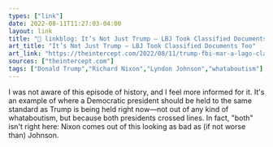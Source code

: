 ```yaml
---
types: ["link"]
date: 2022-08-11T11:27:03-04:00
layout: link
title: "🔗 linkblog: It’s Not Just Trump — LBJ Took Classified Documents Too'"
art_title: "It’s Not Just Trump — LBJ Took Classified Documents Too"
art_link: "https://theintercept.com/2022/08/11/trump-fbi-mar-a-lago-classified-documents-lbj/"
sources: ["theintercept.com"]
tags: ["Donald Trump","Richard Nixon","Lyndon Johnson","whataboutism"]
---
```

I was not aware of this episode of history, and I feel more informed for it. It's an example of where a Democratic president should be held to the same standard as Trump is being held right now—not out of any kind of whataboutism, but because both presidents crossed lines. In fact, "both" isn't right here: Nixon comes out of this looking as bad as (if not worse than) Johnson.
 
